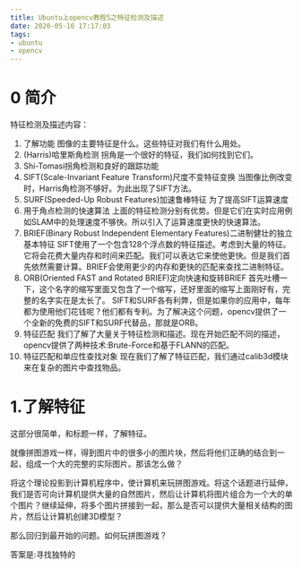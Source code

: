 ```yaml
---
title: Ubuntu上opencv教程5之特征检测及描述
date: 2020-05-16 17:17:03
tags:
- ubuntu
- opencv
---
```

# 0 简介
特征检测及描述内容：
1. 了解功能
图像的主要特征是什么。这些特征对我们有什么用处。
2. (Harris)哈里斯角检测
拐角是一个很好的特征，我们如何找到它们。
3. Shi-Tomasi拐角检测和良好的跟踪功能
4. SIFT(Scale-Invariant Feature Transform)尺度不变特征变换
当图像比例改变时，Harris角检测不够好。为此出现了SIFT方法。
5. SURF(Speeded-Up Robust Features)加速鲁棒特征
为了提高SIFT运算速度
6. 用于角点检测的快速算法
上面的特征检测分别有优势。但是它们在实时应用例如SLAM中的处理速度不够快。所以引入了运算速度更快的快速算法。
7. BRIEF(Binary Robust Independent Elementary Features)二进制健壮的独立基本特征
SIFT使用了一个包含128个浮点数的特征描述。考虑到大量的特征。它将会花费大量内存和时间来匹配。我们可以表达它来使他更快。但是我们首先依然需要计算。BRIEF会使用更少的内存和更快的匹配来查找二进制特征。
8. ORB(Oriented FAST and Rotated BRIEF)定向快速和旋转BRIEF
首先吐槽一下，这个名字的缩写里面又包含了一个缩写，还好里面的缩写上面刚好有，完整的名字实在是太长了。
SIFT和SURF各有利弊，但是如果你的应用中，每年都为使用他们花钱呢？他们都有专利。为了解决这个问题，opencv提供了一个全新的免费的SIFT和SURF代替品，那就是ORB。
9. 特征匹配
我们了解了大量关于特征检测和描述。现在开始匹配不同的描述，opencv提供了两种技术:Brute-Force和基于FLANN的匹配。
10. 特征匹配和单应性查找对象
现在我们了解了特征匹配，我们通过calib3d模块来在复杂的图片中查找物品。

# 1.了解特征
这部分很简单，和标题一样，了解特征。

就像拼图游戏一样，得到图片中的很多小的图片块，然后将他们正确的结合到一起，组成一个大的完整的实际图片。那该怎么做？

将这个理论投影到计算机程序中，使计算机来玩拼图游戏。将这个话题进行延伸，我们是否可向计算机提供大量的自然图片，然后让计算机将图片组合为一个大的单个图片？继续延伸，将多个图片拼接到一起，那么是否可以提供大量相关结构的图片，然后让计算机创建3D模型？

那么回归到最开始的问题。如何玩拼图游戏？

答案是:寻找独特的
